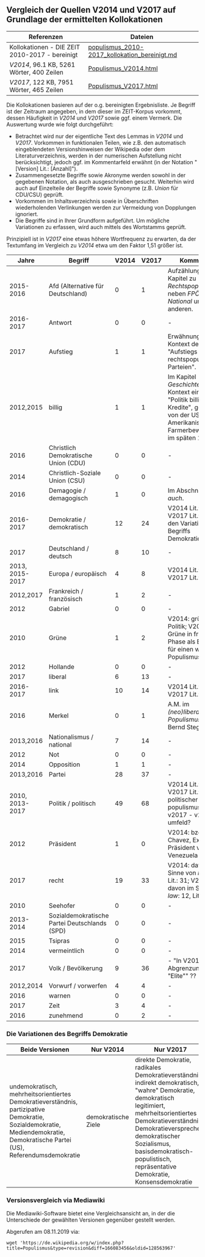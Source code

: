 ## Vergleich der Quellen V2014 und V2017 auf Grundlage der ermittelten Kollokationen

| Referenzen | Dateien |
| --- | --- |
| Kollokationen - DIE ZEIT 2010-2017 - bereinigt | [populismus_2010-2017_kollokation_bereinigt.md](/05_Abgleich_Auswertung/populismus_2010-2017_kollokation_bereinigt.md) |
| *V2014*, 96.1 KB, 5261 Wörter, 400 Zeilen | [Populismus_V2014.html](/03_Versionsverlauf/Populismus_V2014.html) |
| *V2017*, 122 KB, 7951 Wörter, 465 Zeilen | [Populismus_V2017.html](/03_Versionsverlauf/Populismus_V2017.html) |

Die Kollokationen basieren auf der o.g. bereinigten Ergebnisliste. Je Begriff ist der Zeitraum angegeben, in dem dieser im ZEIT-Korpus vorkommt, dessen Häufigkeit in *V2014* und *V2017* sowie ggf. einem Vermerk. Die Auswertung wurde wie folgt durchgeführt:

- Betrachtet wird nur der eigentliche Text des Lemmas in *V2014* und *V2017*. Vorkommen in funktionalen Teilen, wie z.B. den automatisch eingeblendeten Versionshinweisen der Wikipedia oder dem Literaturverzeichnis, werden in der numerischen Aufstellung nicht berücksichtigt, jedoch ggf. im Kommentarfeld erwähnt (in der Notation "[Version] Lit.: [Anzahl]").
- Zusammengesetzte Begriffe sowie Akronyme werden sowohl in der gegebenen Notation, als auch ausgeschrieben gesucht. Weiterhin wird auch auf Einzelteile der Begriffe sowie Synonyme (z.B. *Union* für CDU/CSU) geprüft.
- Vorkommen im Inhaltsverzeichnis sowie in Überschriften wiederholenden Verlinkungen werden zur Vermeidung von Dopplungen ignoriert.
- Die Begriffe sind in Ihrer Grundform aufgeführt. Um mögliche Variationen zu erfassen, wird auch mittels des Wortstamms geprüft.

Prinzipiell ist in *V2017* eine etwas höhere Wortfrequenz zu erwarten, da der Textumfang im Vergleich zu *V2014* etwa um den Faktor 1,51 größer ist.

| **Jahre**       | **Begriff**                                   | V2014 | V2017 | Kommentar                                                    |
| --------------- | --------------------------------------------- | ----- | ----- | ------------------------------------------------------------ |
| 2015-2016       | Afd (Alternative für Deutschland)             | 0     | 1     | Aufzählung im Kapitel zu *Rechtspopulismus* neben *FPÖ*, *Front National* und anderen. |
| 2016-2017       | Antwort                                       | 0     | 0     | -                                                            |
| 2017            | Aufstieg                                      | 1     | 1     | Erwähnung im Kontext des "Aufstiegs rechtspopulistischer Parteien". |
| 2012,2015       | billig                                        | 1     | 1     | Im Kapitel *Geschichte* im Kontext einer "Politik billiger Kredite", gefordert von der US Amerikanischen Farmerbewegung im späten 19. Jhd. |
| 2016            | Christlich Demokratische Union (CDU)          | 0     | 0     | -                                                            |
| 2014            | Christlich-Soziale Union (CSU)                | 0     | 0     | -                                                            |
| 2016            | Demagogie / demagogisch                       | 1     | 0     | Im Abschnitt *Siehe auch*.                                   |
| 2016-2017       | Demokratie / demokratisch                     | 12    | 24    | V2014 Lit.: 4; V2017 Lit.: 16. Zu den Variationen des Begriffs Demokratie: s.u. |
| 2017            | Deutschland / deutsch                         | 8     | 10    | -                                                            |
| 2013, 2015-2017 | Europa / europäisch                           | 4     | 8     | V2014 Lit.: 19; V2017 Lit.: 26                               |
| 2012,2017       | Frankreich / französisch                      | 1     | 2     | -                                                            |
| 2012            | Gabriel                                       | 0     | 0     | -                                                            |
| 2010            | Grüne                                         | 1     | 2     | V2014: grüne Politik; V2017: Grüne in früher Phase als Beispiel für einen weiten Populismusbegriff. |
| 2012            | Hollande                                      | 0     | 0     | -                                                            |
| 2017            | liberal                                       | 6     | 13    | -                                                            |
| 2016-2017       | link                                          | 10    | 14    | V2014 Lit.: 7; V2017 Lit.: 6                                 |
| 2016            | Merkel                                        | 0     | 1     | A.M. im *(neo)liberalen Populismus* nach Bernd Stegemann.    |
| 2013,2016       | Nationalismus / national                      | 7     | 14    | -                                                            |
| 2012            | Not                                           | 0     | 0     | -                                                            |
| 2014            | Opposition                                    | 1     | 1     | -                                                            |
| 2013,2016       | Partei                                        | 28    | 37    | -                                                            |
| 2010, 2013-2017 | Politik / politisch                           | 49    | 68    | V2014 Lit.: 18; V2017 Lit.: 30<br />politischer populismus nur in v2017 - v2014 nur umfeld? |
| 2012            | Präsident                                     | 1     | 0     | V2014: bzgl. Hugo Chavez, Ex-Präsident von Venezuela         |
| 2017            | recht                                         | 19    | 33    | V2014: davon im Sinne von *law*: 5, Lit.: 31; V2017: davon im Sinne von *law*: 12, Lit.: 23 |
| 2010            | Seehofer                                      | 0     | 0     | -                                                            |
| 2013-2014       | Sozialdemokratische Partei Deutschlands (SPD) | 0     | 0     | -                                                            |
| 2015            | Tsipras                                       | 0     | 0     | -                                                            |
| 2014            | vermeintlich                                  | 0     | 0     | -                                                            |
| 2017            | Volk / Bevölkerung                            | 9     | 36    | - "In V2017 als Abgrenzung zur "Elite"" ??                   |
| 2012,2014       | Vorwurf / vorwerfen                           | 4     | 4     | -                                                            |
| 2016            | warnen                                        | 0     | 0     | -                                                            |
| 2017            | Zeit                                          | 3     | 4     | -                                                            |
| 2016            | zunehmend                                     | 0     | 2     | -                                                            |

### Die Variationen des Begriffs Demokratie

| Beide Versionen | Nur V2014 | Nur V2017 |
| - | - | - |
| undemokratisch, mehrheitsorientiertes Demokratieverständnis, partizipative Demokratie, Sozialdemokratie, Mediendemokratie, Demokratische Partei (US), Referendumsdemokratie | demokratische Ziele | direkte Demokratie, radikales Demokratieverständnis, indirekt demokratisch, "wahre" Demokratie, demokratisch legitimiert, mehrheitsorientiertes Demokratieverständnis, Demokratieversprechen, demokratischer Sozialismus, basisdemokratisch-populistisch, repräsentative Demokratie, Konsensdemokratie |

### Versionsvergleich via Mediawiki

Die Mediawiki-Software bietet eine Vergleichsansicht an, in der die Unterschiede der gewählten Versionen gegenüber gestellt werden. 

Abgerufen am 08.11.2019 via:
```
wget 'https://de.wikipedia.org/w/index.php?title=Populismus&type=revision&diff=166083456&oldid=128563967'
```
